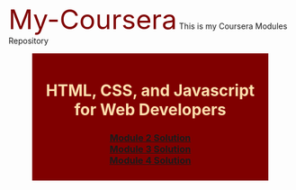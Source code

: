 <span style="color: maroon; font-size:48px;">My-Coursera</span>
This is my Coursera Modules Repository
<br/>

<div style="margin: auto;width: 400px; text-align: center; background: maroon; padding: 10px;">
  <h1 style="color:navajowhite;"> HTML, CSS, and Javascript for Web Developers</h1>
<h3>
<a href="https://sirajshaon.github.io/My-Coursera/Coursera%20Modules/Coursera%20Module%202%20solution/"> Module 2 Solution </a>
<br/>
<a href="https://sirajshaon.github.io/My-Coursera/Coursera%20Modules/Coursera%20Module%203%20solution/index.html"> Module 3 Solution </a>
<br/>
<a href="https://sirajshaon.github.io/My-Coursera/Coursera%20Modules/Coursera%20Module%204%20solution/harder/index.html"> Module 4 Solution </a>
  </h3></div>

